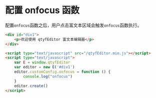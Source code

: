 # 配置 onfocus 函数

配置`onfocus`函数之后，用户点击富文本区域会触发`onfocus`函数执行。

```html
<div id="div1">
    <p>欢迎使用 qtyfEditor 富文本编辑器</p>
</div>

<script type="text/javascript" src="/qtyfEditor.min.js"></script>
<script type="text/javascript">
    var E = window.qtyfEditor
    var editor = new E('#div1')
    editor.customConfig.onfocus = function () {
        console.log("onfocus")
    }
    editor.create()
</script>
```
